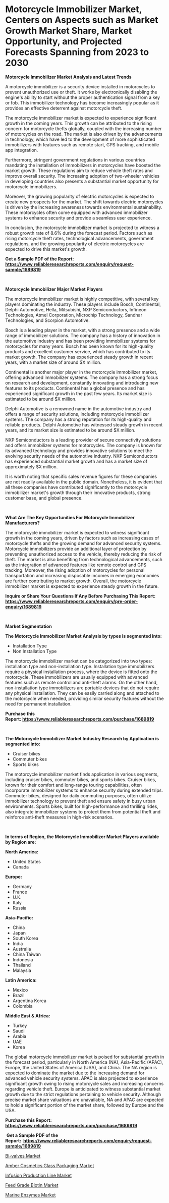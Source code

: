 <p><h1>Motorcycle Immobilizer Market, Centers on Aspects such as Market Growth Market Share, Market Opportunity, and Projected Forecasts Spanning from 2023 to 2030</h1></p><p><strong>Motorcycle Immobilizer Market Analysis and Latest Trends</strong></p>
<p><p>A motorcycle immobilizer is a security device installed in motorcycles to prevent unauthorized use or theft. It works by electronically disabling the engine's ability to start without the proper authentication signal from a key or fob. This immobilizer technology has become increasingly popular as it provides an effective deterrent against motorcycle theft.</p><p>The motorcycle immobilizer market is expected to experience significant growth in the coming years. This growth can be attributed to the rising concern for motorcycle thefts globally, coupled with the increasing number of motorcycles on the road. The market is also driven by the advancements in technology, which have led to the development of more sophisticated immobilizers with features such as remote start, GPS tracking, and mobile app integration.</p><p>Furthermore, stringent government regulations in various countries mandating the installation of immobilizers in motorcycles have boosted the market growth. These regulations aim to reduce vehicle theft rates and improve overall security. The increasing adoption of two-wheeler vehicles in developing countries also presents a substantial market opportunity for motorcycle immobilizers.</p><p>Moreover, the growing popularity of electric motorcycles is expected to create new prospects for the market. The shift towards electric motorcycles is driven by the increasing awareness towards environmental sustainability. These motorcycles often come equipped with advanced immobilizer systems to enhance security and provide a seamless user experience.</p><p>In conclusion, the motorcycle immobilizer market is projected to witness a robust growth rate of 8.6% during the forecast period. Factors such as rising motorcycle theft rates, technological advancements, government regulations, and the growing popularity of electric motorcycles are expected to drive this market's growth.</p></p>
<p><strong>Get a Sample PDF of the Report:&nbsp; <a href="https://www.reliableresearchreports.com/enquiry/request-sample/1689819">https://www.reliableresearchreports.com/enquiry/request-sample/1689819</a></strong></p>
<p>&nbsp;</p>
<p><strong>Motorcycle Immobilizer Major Market Players</strong></p>
<p><p>The motorcycle immobilizer market is highly competitive, with several key players dominating the industry. These players include Bosch, Continental, Delphi Automotive, Hella, Mitsubishi, NXP Semiconductors, Infineon Technologies, Atmel Corporation, Microchip Technology, Sandhar Technologies, and Scorpion Automotive.</p><p>Bosch is a leading player in the market, with a strong presence and a wide range of immobilizer solutions. The company has a history of innovation in the automotive industry and has been providing immobilizer systems for motorcycles for many years. Bosch has been known for its high-quality products and excellent customer service, which has contributed to its market growth. The company has experienced steady growth in recent years, with a market size of around $X million.</p><p>Continental is another major player in the motorcycle immobilizer market, offering advanced immobilizer systems. The company has a strong focus on research and development, constantly innovating and introducing new features to its products. Continental has a global presence and has experienced significant growth in the past few years. Its market size is estimated to be around $X million.</p><p>Delphi Automotive is a renowned name in the automotive industry and offers a range of security solutions, including motorcycle immobilizer systems. The company has a strong reputation for its high-quality and reliable products. Delphi Automotive has witnessed steady growth in recent years, and its market size is estimated to be around $X million.</p><p>NXP Semiconductors is a leading provider of secure connectivity solutions and offers immobilizer systems for motorcycles. The company is known for its advanced technology and provides innovative solutions to meet the evolving security needs of the automotive industry. NXP Semiconductors has experienced substantial market growth and has a market size of approximately $X million.</p><p>It is worth noting that specific sales revenue figures for these companies are not readily available in the public domain. Nonetheless, it is evident that all these companies have contributed significantly to the motorcycle immobilizer market's growth through their innovative products, strong customer base, and global presence.</p></p>
<p>&nbsp;</p>
<p><strong>What Are The Key Opportunities For Motorcycle Immobilizer Manufacturers?</strong></p>
<p><p>The motorcycle immobilizer market is expected to witness significant growth in the coming years, driven by factors such as increasing cases of motorcycle thefts and the growing demand for advanced security systems. Motorcycle immobilizers provide an additional layer of protection by preventing unauthorized access to the vehicle, thereby reducing the risk of theft. The market is also benefiting from technological advancements, such as the integration of advanced features like remote control and GPS tracking. Moreover, the rising adoption of motorcycles for personal transportation and increasing disposable incomes in emerging economies are further contributing to market growth. Overall, the motorcycle immobilizer market is expected to experience steady growth in the future.</p></p>
<p><strong>Inquire or Share Your Questions If Any Before Purchasing This Report: <a href="https://www.reliableresearchreports.com/enquiry/pre-order-enquiry/1689819">https://www.reliableresearchreports.com/enquiry/pre-order-enquiry/1689819</a></strong></p>
<p>&nbsp;</p>
<p><strong>Market Segmentation</strong></p>
<p><strong>The Motorcycle Immobilizer Market Analysis by types is segmented into:</strong></p>
<p><ul><li>Installation Type</li><li>Non Installation Type</li></ul></p>
<p><p>The motorcycle immobilizer market can be categorized into two types: installation type and non-installation type. Installation type immobilizers require a physical installation process, where the device is fitted onto the motorcycle. These immobilizers are usually equipped with advanced features such as remote control and anti-theft alarms. On the other hand, non-installation type immobilizers are portable devices that do not require any physical installation. They can be easily carried along and attached to the motorcycle when needed, providing similar security features without the need for permanent installation.</p></p>
<p><strong>Purchase this Report:&nbsp;<a href="https://www.reliableresearchreports.com/purchase/1689819">https://www.reliableresearchreports.com/purchase/1689819</a></strong></p>
<p>&nbsp;</p>
<p><strong>The Motorcycle Immobilizer Market Industry Research by Application is segmented into:</strong></p>
<p><ul><li>Cruiser bikes</li><li>Commuter bikes</li><li>Sports bikes</li></ul></p>
<p><p>The motorcycle immobilizer market finds application in various segments, including cruiser bikes, commuter bikes, and sports bikes. Cruiser bikes, known for their comfort and long-range touring capabilities, often incorporate immobilizer systems to enhance security during extended trips. Commuter bikes, designed for daily commuting purposes, often utilize immobilizer technology to prevent theft and ensure safety in busy urban environments. Sports bikes, built for high-performance and thrilling rides, also integrate immobilizer systems to protect them from potential theft and reinforce anti-theft measures in high-risk scenarios.</p></p>
<p>&nbsp;</p>
<p><strong>In terms of Region, the Motorcycle Immobilizer Market Players available by Region are:</strong></p>
<p>
    <p> <strong> North America: </strong>
        <ul>
            <li>United States</li>
            <li>Canada</li>
        </ul>
        </p> 
    <p> <strong> Europe: </strong>
        <ul>
            <li>Germany</li>
            <li>France</li>
            <li>U.K.</li>
            <li>Italy</li>
            <li>Russia</li>
        </ul>
        </p> 
    <p> <strong> Asia-Pacific: </strong>
        <ul>
            <li>China</li>
            <li>Japan</li>
            <li>South Korea</li>
            <li>India</li>
            <li>Australia</li>
            <li>China Taiwan</li>
            <li>Indonesia</li>
            <li>Thailand</li>
            <li>Malaysia</li>
        </ul>
        </p> 
    <p> <strong> Latin America: </strong>
        <ul>
            <li>Mexico</li>
            <li>Brazil</li>
            <li>Argentina Korea</li>
            <li>Colombia</li>
        </ul>
        </p> 
    <p> <strong> Middle East & Africa: </strong>
        <ul>
            <li>Turkey</li>
            <li>Saudi</li>
            <li>Arabia</li>
            <li>UAE</li>
            <li>Korea</li>
        </ul>
    </p>
    </p>
<p><p>The global motorcycle immobilizer market is poised for substantial growth in the forecast period, particularly in North America (NA), Asia-Pacific (APAC), Europe, the United States of America (USA), and China. The NA region is expected to dominate the market due to the increasing demand for advanced vehicle security systems. APAC is also projected to experience significant growth owing to rising motorcycle sales and increasing concerns regarding vehicle theft. Europe is anticipated to witness substantial market growth due to the strict regulations pertaining to vehicle security. Although precise market share valuations are unavailable, NA and APAC are expected to hold a significant portion of the market share, followed by Europe and the USA.</p></p>
<p><strong>Purchase this Report: <a href="https://www.reliableresearchreports.com/purchase/1689819">https://www.reliableresearchreports.com/purchase/1689819</a></strong></p>
<p>&nbsp;<strong>Get a Sample PDF of the Report:&nbsp;&nbsp;<a href="https://www.reliableresearchreports.com/enquiry/request-sample/1689819">https://www.reliableresearchreports.com/enquiry/request-sample/1689819</a></strong></p>
<p><strong></strong></p>
<p><p><a href="https://medium.com/@fire.belt.bug/bi-valves-market-insight-market-trends-growth-forecasted-from-2023-to-2030-b5f86885ec5f">Bi-valves Market</a></p><p><a href="https://www.linkedin.com/pulse/amber-cosmetics-glass-packaging-market-research-report-vuewe/">Amber Cosmetics Glass Packaging Market</a></p><p><a href="https://github.com/anmolreportprime/Market-Research-Report-List-1/blob/main/infusion-production-line-market.md">Infusion Production Line Market</a></p><p><a href="https://www.linkedin.com/pulse/feed-grade-biotin-market-size-share-global-analysis-report-z3rte/">Feed Grade Biotin Market</a></p><p><a href="https://medium.com/@index.mill.peace/decoding-marine-enzymes-market-metrics-market-share-trends-and-growth-patterns-d1a2e408a366">Marine Enzymes Market</a></p></p>